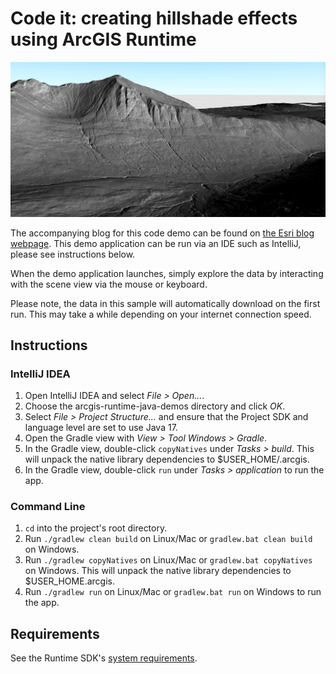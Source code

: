 # Code it: creating hillshade effects using ArcGIS Runtime #

![Image of 3D hillshade renderer over Goatfell, Arran](3DSurfaceGoatFell.png)

The accompanying blog for this code demo can be found on [the Esri blog webpage](urltobeadded). This demo application can be run via an IDE such as IntelliJ, please see instructions below. 

When the demo application launches, simply explore the data by interacting with the scene view via the mouse or keyboard. 

Please note, the data in this sample will automatically download on the first run. This may take a while depending on your internet connection speed.

## Instructions

### IntelliJ IDEA

1. Open IntelliJ IDEA and select _File > Open..._.
2. Choose the arcgis-runtime-java-demos directory and click _OK_.
3. Select _File > Project Structure..._ and ensure that the Project SDK and language level are set to use Java 17.
4. Open the Gradle view with _View > Tool Windows > Gradle_.
5. In the Gradle view, double-click `copyNatives` under _Tasks > build_. This will unpack the native library dependencies to $USER_HOME/.arcgis.
6. In the Gradle view, double-click `run` under _Tasks > application_ to run the app.

### Command Line

1. `cd` into the project's root directory.
2. Run `./gradlew clean build` on Linux/Mac or `gradlew.bat clean build` on Windows.
3. Run `./gradlew copyNatives` on Linux/Mac or `gradlew.bat copyNatives` on Windows. This will unpack the native library dependencies to $USER_HOME.arcgis.
3. Run `./gradlew run` on Linux/Mac or `gradlew.bat run` on Windows to run the app.

## Requirements

See the Runtime SDK's [system requirements](https://developers.arcgis.com/java/latest/guide/system-requirements.htm).